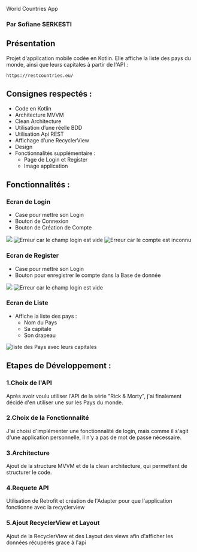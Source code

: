 World Countries App

### Par Sofiane SERKESTI


## Présentation

Projet d'application mobile codée en Kotlin.
Elle affiche la liste des pays du monde, ainsi que leurs capitales à partir de l'API :
````
https://restcountries.eu/
````

## Consignes respectés :

- Code en Kotlin 
- Architecture MVVM
- Clean Architecture
- Utilisation d’une réelle BDD
- Utilisation Api REST
- Affichage d’une RecyclerView
- Design
- Fonctionnalités supplémentaire :
	- Page de Login et Register
	- Image application


## Fonctionnalités :
### Ecran de Login
- Case pour mettre son Login
- Bouton de Connexion
- Bouton de Création de Compte

<img src="img_readme/login.PNG">   <img src="img_readme/login_error.PNG" alt="Erreur car le champ login est vide"> <img src="img_readme/login_error_2.png" alt="Erreur car le compte est inconnu">

### Ecran de Register
- Case pour mettre son Login
- Bouton pour enregistrer le compte dans la Base de donnée

<img src="img_readme/register.PNG">   <img src="img_readme/register_error.PNG" alt="Erreur car le champ login est vide"> 

### Ecran de Liste 
- Affiche la liste des pays :
	- Nom du Pays
	- Sa capitale
	- Son drapeau

<img src="img_readme/liste.png" alt="liste des Pays avec leurs capitales">  

## Etapes de Développement :
### 1.Choix de l'API
Après avoir voulu utiliser l'API de la série "Rick & Morty", j'ai finalement décidé d'en utiliser une
sur les Pays du monde.

### 2.Choix de la Fonctionnalité
J'ai choisi d'implémenter une fonctionnalité de login, mais comme il s'agit d'une application personnelle,
il n'y a pas de mot de passe nécessaire.

### 3.Architecture 
Ajout de la structure MVVM et de la clean architecture, qui permettent de structurer le code.

### 4.Requete API
Utilisation de Retrofit et création de l'Adapter pour que l'application fonctionne avec la recyclerview

### 5.Ajout RecyclerView et Layout
Ajout de la RecyclerView et des Layout des views afin d'afficher les données récupérés grace à l'api



